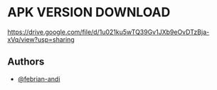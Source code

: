 # APK VERSION DOWNLOAD
https://drive.google.com/file/d/1u021ku5wTQ39Gv1JXb9eOvDTzBja-xVq/view?usp=sharing


## Authors

- [@febrian-andi](https://www.github.com/febrian-andi)

